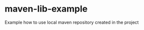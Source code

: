 maven-lib-example
=================

Example how to use local maven repository created in the project
